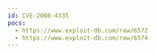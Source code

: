 ```yaml
---
id: CVE-2008-4335
pocs:
  - https://www.exploit-db.com/raw/6572
  - https://www.exploit-db.com/raw/6574
---
```

